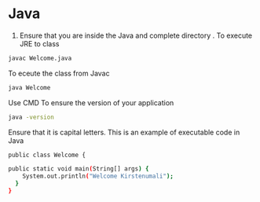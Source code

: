 # Java


1. Ensure that you are inside the Java and complete directory .
To execute JRE to class
``` bash
javac Welcome.java
```

To eceute the class from Javac
``` bash
java Welcome
```
Use CMD
To ensure the version of your application
``` bash
java -version
```

Ensure that it is capital letters.
This is an example of executable code in Java
``` bash
public class Welcome {

public static void main(String[] args) {
    System.out.println("Welcome Kirstenumali");
  }
}
```

